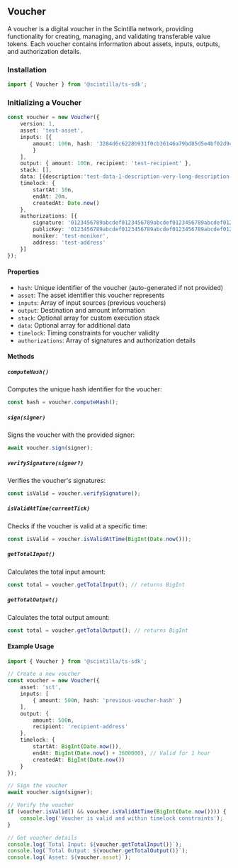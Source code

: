 ## Voucher

A voucher is a digital voucher in the Scintilla network, providing functionality for creating, managing, and validating transferable value tokens. Each voucher contains information about assets, inputs, outputs, and authorization details.

### Installation
```js
import { Voucher } from '@scintilla/ts-sdk';
```

### Initializing a Voucher

```typescript
const voucher = new Voucher({
    version: 1,
    asset: 'test-asset',
    inputs: [{ 
        amount: 100n, hash: '3284d6c6228b931f0cb36146a79bd85d5e4bf02d9c3b8219a31285b80305625c',
        }
    ],
    output: { amount: 100n, recipient: 'test-recipient' },
    stack: [],
    data: [{description:'test-data-1-description-very-long-description-sufficient-for-v1-limit', type:'RAW'}],
    timelock: {
        startAt: 10n,
        endAt: 20n,
        createdAt: Date.now()
    },
    authorizations: [{
        signature: '0123456789abcdef0123456789abcdef0123456789abcdef0123456789abcdef0123456789abcdef0123456789abcdef0123456789abcdef0123456789abcdef',
        publicKey: '0123456789abcdef0123456789abcdef0123456789abcdef0123456789abcdef0123456789abcdef0123456789abcdef0123456789abcdef0123456789abcdef',
        moniker: 'test-moniker',
        address: 'test-address'
    }]
});
```

#### Properties
- `hash`: Unique identifier of the voucher (auto-generated if not provided)
- `asset`: The asset identifier this voucher represents
- `inputs`: Array of input sources (previous vouchers)
- `output`: Destination and amount information
- `stack`: Optional array for custom execution stack
- `data`: Optional array for additional data
- `timelock`: Timing constraints for voucher validity
- `authorizations`: Array of signatures and authorization details

#### Methods

##### `computeHash()`
Computes the unique hash identifier for the voucher:
```typescript
const hash = voucher.computeHash();
```

##### `sign(signer)`
Signs the voucher with the provided signer:
```typescript
await voucher.sign(signer);
```

##### `verifySignature(signer?)`
Verifies the voucher's signatures:
```typescript
const isValid = voucher.verifySignature();
```

##### `isValidAtTime(currentTick)`
Checks if the voucher is valid at a specific time:
```typescript
const isValid = voucher.isValidAtTime(BigInt(Date.now()));
```

##### `getTotalInput()`
Calculates the total input amount:
```typescript
const total = voucher.getTotalInput(); // returns BigInt
```

##### `getTotalOutput()`
Calculates the total output amount:
```typescript
const total = voucher.getTotalOutput(); // returns BigInt
```

#### Example Usage

```typescript
import { Voucher } from '@scintilla/ts-sdk';

// Create a new voucher
const voucher = new Voucher({
    asset: 'sct',
    inputs: [
        { amount: 500n, hash: 'previous-voucher-hash' }
    ],
    output: {
        amount: 500n,
        recipient: 'recipient-address'
    },
    timelock: {
        startAt: BigInt(Date.now()),
        endAt: BigInt(Date.now() + 3600000), // Valid for 1 hour
        createdAt: BigInt(Date.now())
    }
});

// Sign the voucher
await voucher.sign(signer);

// Verify the voucher
if (voucher.isValid() && voucher.isValidAtTime(BigInt(Date.now()))) {
    console.log('Voucher is valid and within timelock constraints');
}

// Get voucher details
console.log(`Total Input: ${voucher.getTotalInput()}`);
console.log(`Total Output: ${voucher.getTotalOutput()}`);
console.log(`Asset: ${voucher.asset}`);
```